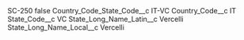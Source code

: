 <?xml version="1.0" encoding="UTF-8"?>
<CustomMetadata xmlns="http://soap.sforce.com/2006/04/metadata" xmlns:xsi="http://www.w3.org/2001/XMLSchema-instance" xmlns:xsd="http://www.w3.org/2001/XMLSchema">
    <label>SC-250</label>
    <protected>false</protected>
    <values>
        <field>Country_Code_State_Code__c</field>
        <value xsi:type="xsd:string">IT-VC</value>
    </values>
    <values>
        <field>Country_Code__c</field>
        <value xsi:type="xsd:string">IT</value>
    </values>
    <values>
        <field>State_Code__c</field>
        <value xsi:type="xsd:string">VC</value>
    </values>
    <values>
        <field>State_Long_Name_Latin__c</field>
        <value xsi:type="xsd:string">Vercelli</value>
    </values>
    <values>
        <field>State_Long_Name_Local__c</field>
        <value xsi:type="xsd:string">Vercelli</value>
    </values>
</CustomMetadata>
